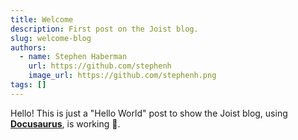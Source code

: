 ```yaml
---
title: Welcome
description: First post on the Joist blog.
slug: welcome-blog
authors:
  - name: Stephen Haberman
    url: https://github.com/stephenh
    image_url: https://github.com/stephenh.png
tags: []
---
```


Hello! This is just a "Hello World" post to show the Joist blog, using [**Docusaurus**](https://docusaurus.io/), is working :tada:.
